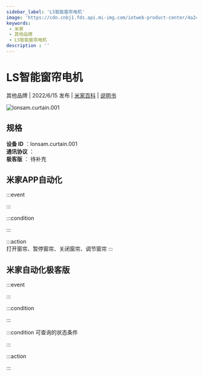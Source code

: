 ```yaml
---
sidebar_label: 'LS智能窗帘电机'
image: 'https://cdn.cnbj1.fds.api.mi-img.com/iotweb-product-center/4a2c3d5c2336493be2922afdb7ba3765_1639967790522.png?GalaxyAccessKeyId=AKVGLQWBOVIRQ3XLEW&Expires=9223372036854775807&Signature=zFIbaHDGQ6fBg0qn2CPY5wAC//8='
keywords: 
 - 米家
 - 其他品牌
 - LS智能窗帘电机
description : ''
---
```

# LS智能窗帘电机

其他品牌 | 2022/6/15 发布 | [米家百科](https://home.mi.com/webapp/content/baike/product/index.html?model=lonsam.curtain.001) | [说明书](https://home.mi.com/views/introduction.html?model=lonsam.curtain.001&region=cn)

![lonsam.curtain.001](https://cdn.cnbj1.fds.api.mi-img.com/iotweb-product-center/4a2c3d5c2336493be2922afdb7ba3765_1639967790522.png?GalaxyAccessKeyId=AKVGLQWBOVIRQ3XLEW&Expires=9223372036854775807&Signature=zFIbaHDGQ6fBg0qn2CPY5wAC//8=)

## 规格  
> 
**设备 ID** ：lonsam.curtain.001  
**通讯协议** ：  
**极客版**  ： 待补充 


## 米家APP自动化  

:::event  

:::

:::condition  

:::

:::action   
打开窗帘、暂停窗帘、关闭窗帘、调节窗帘
:::

## 米家自动化极客版  

:::event  

:::

:::condition  

:::

:::condition 可查询的状态条件  

:::

:::action  

:::

        
